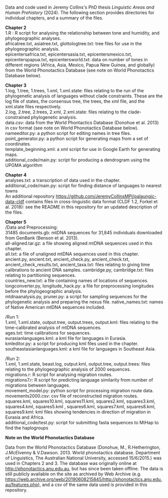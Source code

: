 Data and code used in Jeremy Collins's PhD thesis _Linguistic Areas and Human Prehistory_ (2024). 
The following section provides directories for individual chapters, and a summary of the files. 

**Chapter 2**  
1.R	: R script for analysing the relationship between tone and humidity, and phylogeographic analyses.  
africatree.txt, asiatree.txt, glottologtree.txt: tree files for use in the phylogeographic analysis.  
epicentersafrica.txt, epicentersasia.txt, epicentersmexico.txt, epicenterspapua.txt, epicentersworld.txt: data on number of tones in different regions (Africa, Asia, Mexico, Papua New Guinea, and globally) from the World Phonotactics Database (see note on World Phonotactics Database below).  

**Chapter 3**  
1.log, 1.tree, 1.trees, 1.xml, 1.xml.state: files relating to the run of the phylogenetic analysis of languages without clade constraints.  These are the log file of states, the consensus tree, the trees, the xml file, and the xml.state files respectively.   
2.log, 2.tree, 2.trees, 2.xml, 2.xml.state: files relating to the clade-constrained phylogenetic analysis.   
data.csv: data from the World Phontactics Database (Donohue et al. 2013) in csv format (see note on World Phonotactics Database below).   
nameeditor.py: a python script for editing names in tree files.   
point_generator.py: a python script for generating maps from a set of coordinates.   
template_beginning.xml: a xml script for use in Google Earth for generating maps.   
additional_code/main.py: script for producing a dendrogram using the UPGMA algorithm    

**Chapter 4**  
analyses.txt: a transcription of data used in the chapter.  
additional_code/main.py: script for finding distance of languages to nearest towns   
An additional repository https://github.com/JeremyCollinsMPI/palaungic-data-cldf contains files in cross-linguistic data format (CLDF 1.2, Forkel et al. 2018): see the README in this repository for an updated description of the files.  

**Chapter 5**  
/Data and Preprocessing:   
31485 documents.gb: mtDNA sequences for 31,845 individuals downloaded from GenBank (Benson et al. 2013).   
all-aligned.tar.gz: a file showing aligned mtDNA sequences used in this chapter.   
all.txt: a file of unaligned mtDNA sequences used in this chapter.   
ancient.py, ancient.txt, ancient_check.py, ancient_check.txt, ancient_check_results.txt, ancient_taxa.txt: files relating to giving time calibrations to ancient DNA samples. 
cambridge.py, cambridge.txt: files relating to partitioning sequences.   
countries_new.txt: a file containing names of locations of sequences.   
longconverter.py, longitude_hack.py: a file for preprocessing longitudes before the phylogeographic analysis.   
mtdnaanalysis.py, pruner.py: a script for sampling sequences for the phylogenetic analysis and preparing the nexus file. 
native_names.txt: names of Native American mtDNA sequences included.   

/Run 1:   
1.xml, 1.xml.state, output.tree, output.trees, output.kml: files relating to the time-calibrated analysis of mtDNA sequences.   
ages.txt: time calibrations for sequences.   
eurasianlanguages.kml: a kml file for languages in Eurasia.   
kmleditor.py: a script for producing kml files used in the chapter.   
southeastasianlanguages.kml: a kml file for languages in Southeast Asia.   

/Run 2:   
1.xml, 1.xml.state, beast.log, output.kml, output.tree, output.trees: files relating to the phylogeographic analysis of 2000 sequences.   
migrations.r: R script for analysing migration routes.   
migrations7.r: R script for predicting language similarity from number of migrations between languages.   
movement_model.py: python script for processing migration route data.   
movements2000.csv: csv file of reconstructed migration routes.   
squares.kml, squares10.kml, squares11.kml, squares2.kml, squares3.kml, squares4.kml, squares5.kml	, squares6.kml, squares7.kml, squares8.kml, squares9.kml: kml files showing tendencies in direction of migration in Eurasia and Africa.  
additional_code/test.py: script for submitting fasta sequences to MtHap to find the haplogroups  

**Note on the World Phonotactics Database**

Data from the World Phonotactics Database (Donohue, M., R.Hetherington, J.McElvenny & V.Dawson.  2013. World phonotactics database.  Department of Linguistics, The Australian National University, accessed 15/6/2015.) was used in Chapters 2 and 3.  The database was originally online at http://phonotactics.anu.edu.au, but has since been taken offline.  The data is still publicly available on the site as archived by Web Archive (e.g. https://web.archive.org/web/20190608215845/http://phonotactics.anu.edu.au/features.php), and a csv of the same data used is provided in this repository.
